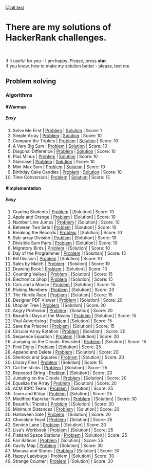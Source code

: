 [![alt text](https://i0.wp.com/gradsingames.com/wp-content/uploads/2016/05/856771_668224053197841_1943699009_o.png "Me on HackerRank")](https://www.hackerrank.com/jewel_vadim)


# There are my solutions of HackerRank challenges.
<br>

If it useful for you - I am happy. Please, press **star**.
<br>
If you know, how to make my solution better - please, text me.


## Problem solving
### Algorithms
#### #Warmup
##### Easy
1. Solve Me First | [Problem](https://www.hackerrank.com/challenges/solve-me-first) | [Solution](https://github.com/jewelvadim/HackerRank/blob/master/Problem%20solving/Algorithms/%23Warmup/Easy/Solve%20Me%20First/README.md) | Score: 1
2. Simple Array | [Problem](https://www.hackerrank.com/challenges/simple-array-sum) | [Solution](https://github.com/jewelvadim/HackerRank/blob/master/Problem%20solving/Algorithms/%23Warmup/Easy/Simple%20Array/README.md) | Score: 10
3. Compare the Triplets | [Problem](https://www.hackerrank.com/challenges/compare-the-triplets) | [Solution](https://github.com/jewelvadim/HackerRank/blob/master/Problem%20solving/Algorithms/%23Warmup/Easy/Compare%20the%20Triplets/README.md) | Score: 10
4. A Very Big Sum | [Problem](https://www.hackerrank.com/challenges/a-very-big-sum) | [Solution](https://github.com/jewelvadim/HackerRank/blob/master/Problem%20solving/Algorithms/%23Warmup/Easy/A%20Very%20Big%20Sum/README.md) | Score: 10
5. Diagonal Difference | [Problem](https://www.hackerrank.com/challenges/diagonal-difference) | [Solution](https://github.com/jewelvadim/HackerRank/blob/master/Problem%20solving/Algorithms/%23Warmup/Easy/Diagonal%20Difference/README.md) | Score: 10
6. Plus Minus | [Problem](https://www.hackerrank.com/challenges/plus-minus) | [Solution](https://github.com/jewelvadim/HackerRank/blob/master/Problem%20solving/Algorithms/%23Warmup/Easy/Plus%20Minus/README.md) | Score: 10
7. Staircase | [Problem](https://www.hackerrank.com/challenges/staircase) | [Solution](https://github.com/jewelvadim/HackerRank/blob/master/Problem%20solving/Algorithms/%23Warmup/Easy/Staircase/README.md) | Score: 10
8. Mini-Max Sum | [Problem](https://www.hackerrank.com/challenges/mini-max-sum) | [Solution](https://github.com/jewelvadim/HackerRank/blob/master/Problem%20solving/Algorithms/%23Warmup/Easy/Mini-Max%20Sum/README.md) | Score: 10
9. Birthday Cake Candles | [Problem](https://www.hackerrank.com/challenges/birthday-cake-candles) | [Solution](https://github.com/jewelvadim/HackerRank/blob/master/Problem%20solving/Algorithms/%23Warmup/Easy/Birthday%20Cake%20Candles/README.md) | Score: 10
10. Time Conversion | [Problem](https://www.hackerrank.com/challenges/time-conversion) | [Solution](https://github.com/jewelvadim/HackerRank/blob/master/Problem%20solving/Algorithms/%23Warmup/Easy/Time%20Conversion/README.md) | Score: 15

#### #Implementation
##### Easy
1. Grading Students | [Problem](https://www.hackerrank.com/challenges/grading) | [Solution] | Score: 10
2. Apple and Orange | [Problem](https://www.hackerrank.com/challenges/apple-and-orange) | [Solution] | Score: 10
3. Number Line Jumps | [Problem](https://www.hackerrank.com/challenges/kangaroo) | [Solution] | Score: 10
4. Between Two Sets | [Problem](https://www.hackerrank.com/challenges/between-two-sets) | [Solution] | Score: 10
5. Breaking the Records | [Problem](https://www.hackerrank.com/challenges/breaking-best-and-worst-records) | [Solution] | Score: 10
6. Sub-array Division | [Problem](https://www.hackerrank.com/challenges/the-birthday-bar) | [Solution] | Score: 10
7. Divisible Sum Pairs | [Problem](https://www.hackerrank.com/challenges/divisible-sum-pairs) | [Solution] | Score: 10
8. Migratory Birds | [Problem](https://www.hackerrank.com/challenges/migratory-birds) | [Solution] | Score: 10
9. Day of the Programmer | [Problem](https://www.hackerrank.com/challenges/day-of-the-programmer) | [Solution] | Score: 15
10. Bill Division | [Problem](https://www.hackerrank.com/challenges/bon-appetit) | [Solution] | Score: 10
11. Sales by Match | [Problem](https://www.hackerrank.com/challenges/sock-merchant) | [Solution] | Score: 10
12. Drawing Book | [Problem](https://www.hackerrank.com/challenges/drawing-book) | [Solution] | Score: 10
13. Counting Valleys | [Problem](https://www.hackerrank.com/challenges/counting-valleys) | [Solution] | Score: 15
14. Electronics Shop | [Problem](https://www.hackerrank.com/challenges/electronics-shop) | [Solution] | Score: 15
15. Cats and a Mouse | [Problem](https://www.hackerrank.com/challenges/cats-and-a-mouse) | [Solution] | Score: 15
16. Picking Numbers | [Problem](https://www.hackerrank.com/challenges/picking-numbers) | [Solution] | Score: 20
17. The Hurdle Race | [Problem](https://www.hackerrank.com/challenges/the-hurdle-race) | [Solution] | Score: 15
18. Designer PDF Viewer | [Problem](https://www.hackerrank.com/challenges/designer-pdf-viewer) | [Solution] | Score: 20
19. Utopian Tree | [Problem](https://www.hackerrank.com/challenges/utopian-tree) | [Solution] | Score: 20
20. Angry Professor | [Problem](https://www.hackerrank.com/challenges/angry-professor) | [Solution] | Score: 20
21. Beautiful Days at the Movies | [Problem](https://www.hackerrank.com/challenges/beautiful-days-at-the-movies) | [Solution] | Score: 15
22. Viral Advertising | [Problem](https://www.hackerrank.com/challenges/strange-advertising) | [Solution] | Score: 15
23. Save the Prisoner | [Problem](https://www.hackerrank.com/challenges/save-the-prisoner) | [Solution] | Score: 15
24. Circular Array Rotation | [Problem](https://www.hackerrank.com/challenges/circular-array-rotation) | [Solution] | Score: 20
25. Sequence Equation | [Problem](https://www.hackerrank.com/challenges/permutation-equation) | [Solution] | Score: 20
26. Jumping on the Clouds: Revisited | [Problem](https://www.hackerrank.com/challenges/jumping-on-the-clouds-revisited) | [Solution] | Score: 15
27. Find Digits | [Problem](https://www.hackerrank.com/challenges/find-digits) | [Solution] | Score: 25
28. Append and Delete | [Problem](https://www.hackerrank.com/challenges/append-and-delete) | [Solution] | Score: 20
29. Sherlock and Squares | [Problem](https://www.hackerrank.com/challenges/sherlock-and-squares) | [Solution] | Score: 20
30. Library Fine | [Problem](https://www.hackerrank.com/challenges/library-fine) | [Solution] | Score: 15
31. Cut the sticks | [Problem](https://www.hackerrank.com/challenges/cut-the-sticks) | [Solution] | Score: 25
32. Repeated String | [Problem](https://www.hackerrank.com/challenges/repeated-string) | [Solution] | Score: 20
33. Jumping on the Clouds | [Problem](https://www.hackerrank.com/challenges/jumping-on-the-clouds) | [Solution] | Score: 20
34. Equalize the Array | [Problem](https://www.hackerrank.com/challenges/equality-in-a-array) | [Solution] | Score: 20
35. ACM ICPC Team | [Problem](https://www.hackerrank.com/challenges/acm-icpc-team) | [Solution] | Score: 25
36. Taum and B'day | [Problem](https://www.hackerrank.com/challenges/taum-and-bday) | [Solution] | Score: 25
37. Modified Kaprekar Numbers | [Problem](https://www.hackerrank.com/challenges/kaprekar-numbers) | [Solution] | Score: 30
38. Beautiful Triplets | [Problem](https://www.hackerrank.com/challenges/beautiful-triplets) | [Solution] | Score: 20
39. Minimum Distances | [Problem](https://www.hackerrank.com/challenges/minimum-distances) | [Solution] | Score: 20
40. Halloween Sale | [Problem](https://www.hackerrank.com/challenges/halloween-sale) | [Solution] | Score: 20
41. Chocolate Feast | [Problem](https://www.hackerrank.com/challenges/chocolate-feast) | [Solution] | Score: 25
42. Service Lane | [Problem](https://www.hackerrank.com/challenges/service-lane) | [Solution] | Score: 20
43. Lisa's Workbook | [Problem](https://www.hackerrank.com/challenges/lisa-workbook) | [Solution] | Score: 25
44. Flatland Space Stations | [Problem](https://www.hackerrank.com/challenges/flatland-space-stations) | [Solution] | Score: 25
45. Fair Rations | [Problem](https://www.hackerrank.com/challenges/fair-rations) | [Solution] | Score: 25
46. Cavity Map | [Problem](https://www.hackerrank.com/challenges/cavity-map) | [Solution] | Score: 30
47. Manasa and Stones | [Problem](https://www.hackerrank.com/challenges/manasa-and-stones) | [Solution] | Score: 30
48. Happy Ladybugs | [Problem](https://www.hackerrank.com/challenges/happy-ladybugs) | [Solution] | Score: 30
49. Strange Counter | [Problem](https://www.hackerrank.com/challenges/strange-code) | [Solution] | Score: 30
